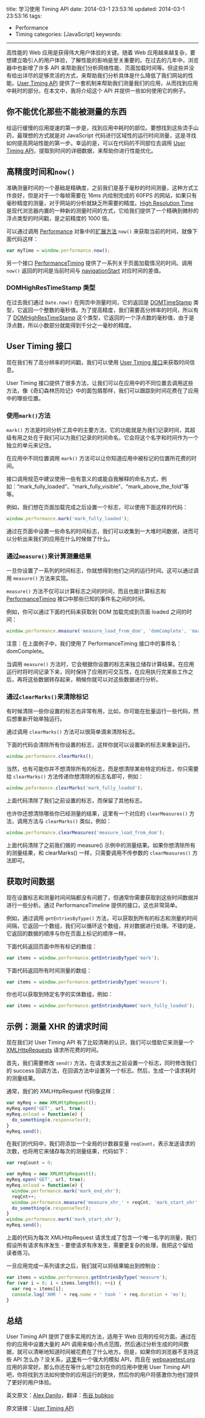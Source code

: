 title: 学习使用 Timing API
date: 2014-03-1 23:53:16
updated: 2014-03-1 23:53:16
tags: 
  - Performance
  - Timing
categories: [JavaScript]
keywords:
---
高性能的 Web 应用是获得伟大用户体验的关键。随着 Web 应用越来越复杂，要想建立吸引人的用户体验，了解性能的影响是至关重要的。在过去的几年中，浏览器中也新增了许多 API 来帮助我们分析网络性能、页面加载时间等。但这些并没有给出详尽的足够灵活的方式，来帮助我们分析具体是什么降低了我们网站的性能。[User Timing API](http://www.w3.org/TR/user-timing/) 提供了一套机制来帮助我们测量我们的应用，从而找到应用中耗时的部分。在本文中，我将介绍这个 API 并提供一些如何使用它的例子。

## 你不能优化那些不能被测量的东西 ##

给运行缓慢的应用提速的第一步是，找到应用中耗时的部位。要想找到这些烫手山药，最理想的方式就是对 JavaScript 代码进行区域性的运行时间测量，这是寻找如何提高网站性能的第一步。幸运的是，可以在代码的不同部位去调用 [User Timing API](http://www.w3.org/TR/user-timing/)，提取到时间的详细数据，来帮助你进行性能优化。

## 高精度时间和`now()` ##
准确测量时间的一个基础是精确度，之前我们是基于毫秒的时间测量，这种方式工作良好，但是对于一个每帧需要在 16ms 内绘制完成的 60FPS 的网站，如果只有毫秒精度的测量，对于网站的分析就缺乏所需要的精度。[High Resolution Time](http://www.w3.org/TR/hr-time/) 是现代浏览器内置的一种新的测量时间的方式，它给我们提供了一个精确到微秒的浮点类型的时间戳，是之前精度的 1000 倍。

可以通过调用 [Performance](http://www.w3.org/TR/navigation-timing/#performance) 对象中的[扩展方法](http://www.w3.org/TR/hr-time/#sec-extenstions-performance-interface) `now()` 来获取当前的时间，就像下面代码这样：
<!--more-->

``` javascript
var myTime = window.performance.now();
```

另一个接口 [PerformanceTiming](http://www.w3.org/TR/navigation-timing/#sec-navigation-timing-interface) 提供了一系列关于页面加载情况的时间。调用 `now()` 返回的时间是当前时间与 [navigationStart](http://www.w3.org/TR/navigation-timing/#dom-performancetiming-navigationstart) 对应时间的差值。

### DOMHighResTimeStamp 类型 ### 

在过去我们通过 `Date.now()` 在网页中测量时间，它的返回是 [DOMTimeStamp](http://www.w3.org/TR/DOM-Level-3-Core/core.html#Core-DOMTimeStamp) 类型，它返回一个整数的毫秒值。为了提高精度，我们需要高分辨率的时间，所以有了 [DOMHighResTimeStamp](http://www.w3.org/TR/hr-time/#sec-DOMHighResTimeStamp) 这个类型，它返回的一个浮点数的毫秒值，由于是浮点数，所以小数部分就能得到千分之一毫秒的精度。

## User Timing 接口 ##

现在我们有了高分辨率的时间戳，我们可以使用 [User Timing 接口](http://www.w3.org/TR/user-timing/)来获取时间信息。

User Timing 接口提供了很多方法，让我们可以在应用中的不同位置去调用这些方法，像《奇幻森林历险记》中的面包屑那样，我们可以跟踪到时间花费在了应用中的哪些位置。

### 使用`mark()`方法 ###
`mark()` 方法是时间分析工具中的主要方法，它的功能就是为我们记录时间，其超级有用之处在于我们可以为我们记录的时间命名，它会将这个名字和时间作为一个独立的单元来记住。

在应用中不同位置调用 `mark()` 方法可以让你知道应用中被标记的位置所花费的时间。

接口调用规范中建议使用一些有意义的或能自我解释的命名方式，例如：“mark_fully_loaded”、“mark_fully_visible”、“mark_above_the_fold”等等。

例如，我们想在页面加载完成之后设置一个标志，可以使用下面这样的代码：

``` javascript
window.performance.mark('mark_fully_loaded');
```

通过在页面中设置一些命名的时间标志，我们可以收集到一大堆时间数据，进而可以分析出来我们的应用在什么时候做了什么。

### 通过`measure()`来计算测量结果 ###

一旦你设置了一系列的时间标志，你就想得到他们之间的运行时间。这可以通过调用 `measure()` 方法来实现。

`measure()` 方法不仅可以计算标志之间的时间，而且也能计算标志和 [PerformanceTiming](http://www.w3.org/TR/navigation-timing/#sec-navigation-timing-interface) 接口中那些已知的事件名之间的时间。

例如，你可以通过下面的代码来获取到 DOM 加载完成到页面 loaded 之间的时间：

``` javascript
window.performance.measure('measure_load_from_dom', 'domComplete', 'mark_fully_loaded');
```

注意：在上面例子中，我们使用了 PerformanceTiming 接口中的事件名：domComplete。

当调用 `measure()` 方法时，它会根据你设置的标志来独立储存计算结果。在应用运行时将时间记录下来，同时保持了应用的可交互性，在应用执行完某些工作之后，再将这些数据转存起来，稍候你就可以对这些数据进行分析。

### 通过`clearMarks()`来清除标记 ###

有时候清除一些你设置的标志也非常有用，比如，你可能在批量运行一些代码，然后想重新开始单独运行。

通过调用 `clearMarks()` 方法可以很简单滴来清除标志。

下面的代码会清除所有你设置的标志，这样你就可以设置新的标志来重新运行。

```javascript
window.performance.clearMarks();
```

当然，也有可能你并不想清除所有的标志，而是想清除某些特定的标志，你只需要给 `clearMarks()` 方法传递你想清除的标志名即可，例如：

```javascript
window.peformance.clearMarks('mark_fully_loaded');
```

上面代码清除了我们之前设置的标志，而保留了其他标志。

也许你还想清除哪些你已经测量的结果，这里有一个对应的 `clearMeasures()` 方法，调用方法与 `clearMarks()` 类似，例如：

```javascript
window.performance.clearMeasures('measure_load_from_dom');
```

上面代码清除了之前我们做的 measure() 示例中的测量结果。如果你想清除所有的测量结果，和 clearMarks() 一样，只需要调用不传参数的 `clearMeasures()` 方法即可。

## 获取时间数据 ##

现在设置标志和测量时间间隔都没有问题了，但通常你需要获取到这些时间数据并进行一些分析。通过 PerformanceTimeline 提供的接口，这也非常简单。

例如，通过调用 `getEntriesByType()` 方法，可以获取到所有的标志和测量的时间间隔，它返回一个数组，我们可以循环这个数组，并对数据进行处理。不错的是，它返回的数据的顺序与你在页面上标记的顺序一样。

下面代码返回页面中所有标记的数组：

```javascript
var items = window.performance.getEntriesByType('mark');
```

下面代码返回所有时间测量的数组：

```javascript
var items = window.performance.getEntriesByType('measure');
```

你也可以获取到特定名字的实体数组，例如：

```javascript
var items = window.performance.getEntriesByName('mark_fully_loaded');
```

## 示例：测量 XHR 的请求时间 ##

现在我们对 User Timing API 有了比较清晰的认识，我们可以借助它来测量一个 [XMLHttpRequests](http://www.w3.org/TR/XMLHttpRequest/) 请求所花费的时间。

首先，我们需要修改 `send()` 方法，在请求发出之前设置一个标志，同时修改我们的 success 回调方法，在回调方法中设置另一个标志。然后，生成一个请求耗时的测量结果。

通常，我们的 XMLHttpRequest 代码像这样：

```javascript
var myReq = new XMLHttpRequest();
myReq.open('GET', url, true);
myReq.onload = function(e) {
  do_something(e.responseText);
}
myReq.send();
```

在我们的代码中，我们将添加一个全局的计数器变量 `reqCount`，表示发送请求的次数，也将用它来储存每次的测量结果，代码如下：

```javascript
var reqCount = 0;

var myReq = new XMLHttpRequest();
myReq.open('GET', url, true);
myReq.onload = function(e) {
  window.performance.mark('mark_end_xhr');
  reqCnt++;
  window.performance.measure('measure_xhr_' + reqCnt, 'mark_start_xhr', 'mark_end_xhr');
  do_something(e.responseText);
}
window.performance.mark('mark_start_xhr');
myReq.send();
```

上面的代码为每次 XMLHttpRequest 请求生成了包含一个唯一名字的测量，我们假设所有请求有序发生 - 要使请求有序发生，需要更复杂的处理，我把这个留给读者练习。

一旦应用完成一系列请求之后，我们就可以将结果输出到控制台：

```javascript
var items = window.performance.getEntriesByType('measure');
for (var i = 0; i < items.length(); ++i) {
  var req = items[i];
  console.log('XHR ' + req.name + ' took ' + req.duration + 'ms');
}
```

## 总结 ##
User Timing API 提供了很多实用的方法，适用于 Web 应用的任何方面。通过在你的应用中设置大量的 API 调用来缩小热点范围，然后通过分析生成的时间数据，就可以清晰地知道时间被花费在了什么地方。但是，如果你的浏览器不支持这些 API 怎么办？没关系，[这里](https://gist.github.com/pmeenan/5902672)有一个强大的模拟 API，而且在 [webpagetest.org](http://www.webpagetest.org/) 应用的非常好。那么你还在等什么呢?立刻在你的应用中使用 User Timing API 吧，你将找到方法如何使你的应用运行的更快，然后你的用户将感激你为他们提供了更好的用户体验。


英文原文：[Alex Danilo](http://www.html5rocks.com/profiles/#alexdanilo)，翻译：[布谷 bubkoo](http://bubkoo.com/)

原文链接：[User Timing API](http://www.html5rocks.com/en/tutorials/webperformance/usertiming/)